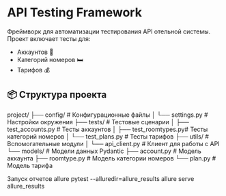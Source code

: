 # API Testing Framework

Фреймворк для автоматизации тестирования API отельной системы. Проект включает тесты для:
- Аккаунтов 🏨
- Категорий номеров 🛏️
- Тарифов 💰

## 📦 Структура проекта

project/
├── config/ # Конфигурационные файлы
│ └── settings.py # Настройки окружения
├── tests/ # Тестовые сценарии
│ ├── test_accounts.py # Тесты аккаунтов
│ ├── test_roomtypes.py# Тесты категорий номеров
│ └── test_plans.py # Тесты тарифов
├── utils/ # Вспомогательные модули
│ └── api_client.py # Клиент для работы с API
└── models/ # Модели данных Pydantic
├── account.py # Модель аккаунта
├── roomtype.py # Модель категории номеров
└── plan.py # Модель тарифа


Запуск отчетов allure 
pytest --alluredir=allure_results
allure serve allure_results